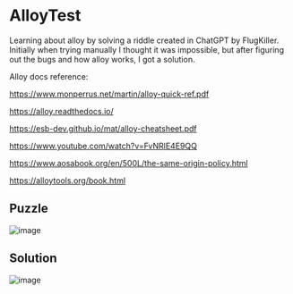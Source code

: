 # AlloyTest
Learning about alloy by solving a riddle created in ChatGPT by FlugKiller. Initially when trying manually I thought it was impossible, but after figuring out the bugs and how alloy works, I got a solution. 

Alloy docs reference: 

https://www.monperrus.net/martin/alloy-quick-ref.pdf

https://alloy.readthedocs.io/

https://esb-dev.github.io/mat/alloy-cheatsheet.pdf

https://www.youtube.com/watch?v=FvNRlE4E9QQ

https://www.aosabook.org/en/500L/the-same-origin-policy.html

https://alloytools.org/book.html
## Puzzle

![image](https://user-images.githubusercontent.com/36188103/213883851-7644f7c0-ecde-4256-9c4f-1c214a040ca0.png)

## Solution

![image](https://user-images.githubusercontent.com/36188103/213883889-348fe949-3b83-4a73-a0b9-5303de4d6ae4.png)
